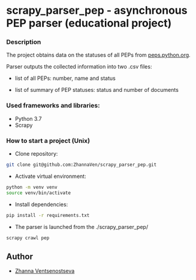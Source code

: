 # scrapy_parser_pep - asynchronous PEP parser (educational project)

### Description

The project obtains data on the statuses of all PEPs from [peps.python.org](https://peps.python.org/).

Parser outputs the collected information into two .csv files:

- list of all PEPs: number, name and status

- list of summary of PEP statuses: status and number of documents


### Used frameworks and libraries:
- Python 3.7
- Scrapy

### How to start a project (Unix) 
- Clone repository:
```bash
git clone git@github.com:ZhannaVen/scrapy_parser_pep.git
```
- Activate virtual environment:
```bash
python -m venv venv
source venv/bin/activate
```
- Install dependencies:
```bash
pip install -r requirements.txt
```
- The parser is launched from the ./scrapy_parser_pep/
```bash
scrapy crawl pep
```

## Author

- [Zhanna Ventsenostseva](https://github.com/ZhannaVen)

